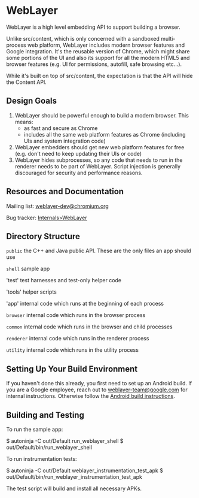 # WebLayer

WebLayer is a high level embedding API to support building a browser.

Unlike src/content, which is only concerned with a sandboxed multi-process web
platform, WebLayer includes modern browser features and Google integration.
It's the reusable version of Chrome, which might share some portions of the UI
and also its support for all the modern HTML5 and browser features (e.g. UI for
permissions, autofill, safe browsing etc...).

While it's built on top of src/content, the expectation is that the API will
hide the Content API.

## Design Goals
1. WebLayer should be powerful enough to build a modern browser. This means:
    * as fast and secure as Chrome
    * includes all the same web platform features as Chrome (including UIs and system integration code)
2. WebLayer embedders should get new web platform features for free (e.g. don't need to keep updating their UIs or code)
3. WebLayer hides subprocesses, so any code that needs to run in the renderer needs to be part of WebLayer. Script injection
is generally discouraged for security and performance reasons.

## Resources and Documentation

Mailing list: [weblayer-dev@chromium.org](https://groups.google.com/a/chromium.org/forum/#!forum/weblayer-dev)

Bug tracker: [Internals>WebLayer](https://bugs.chromium.org/p/chromium/issues/list?can=2&q=component%3AInternals%3EWebLayer)

## Directory Structure

`public` the C++ and Java public API. These are the only files an app should use

`shell` sample app

'test' test harnesses and test-only helper code

'tools' helper scripts

'app' internal code which runs at the beginning of each process

`browser` internal code which runs in the browser process

`common` internal code which runs in the browser and child processes

`renderer` internal code which runs in the renderer process

`utility` internal code which runs in the utility process

## Setting Up Your Build Environment

If you haven't done this already, you first need to set up an Android build. If
you are a Google employee, reach out to weblayer-team@google.com for internal
instructions. Otherwise follow the [Android build instructions](/docs/android_build_instructions.md).

## Building and Testing

To run the sample app:

$ autoninja -C out/Default run_weblayer_shell
$ out/Default/bin/run_weblayer_shell

To run instrumentation tests:

$ autoninja -C out/Default weblayer_instrumentation_test_apk
$ out/Default/bin/run_weblayer_instrumentation_test_apk

The test script will build and install all necessary APKs.
